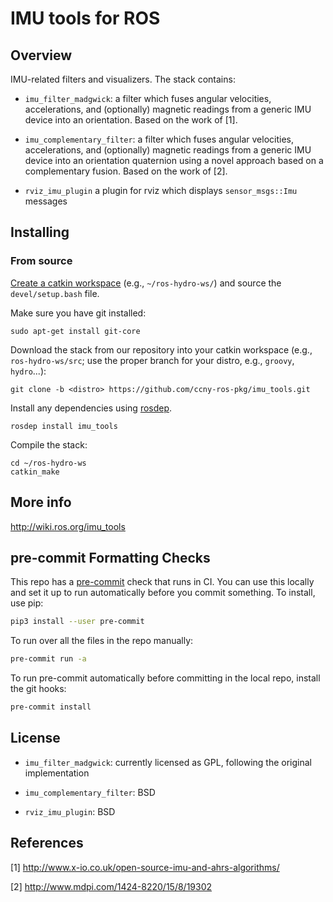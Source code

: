 IMU tools for ROS
===================================

Overview
-----------------------------------

IMU-related filters and visualizers. The stack contains:

 * `imu_filter_madgwick`: a filter which fuses angular velocities,
accelerations, and (optionally) magnetic readings from a generic IMU 
device into an orientation. Based on the work of [1].

 * `imu_complementary_filter`: a filter which fuses angular velocities,
accelerations, and (optionally) magnetic readings from a generic IMU 
device into an orientation quaternion using a novel approach based on a complementary fusion. Based on the work of [2].

 * `rviz_imu_plugin` a plugin for rviz which displays `sensor_msgs::Imu`
messages

Installing
-----------------------------------

### From source ###

[Create a catkin workspace](http://wiki.ros.org/catkin/Tutorials/create_a_workspace)
(e.g., `~/ros-hydro-ws/`) and source the `devel/setup.bash` file.

Make sure you have git installed:

    sudo apt-get install git-core

Download the stack from our repository into your catkin workspace (e.g.,
`ros-hydro-ws/src`; use the proper branch for your distro, e.g., `groovy`,
`hydro`...):

    git clone -b <distro> https://github.com/ccny-ros-pkg/imu_tools.git

Install any dependencies using [rosdep](http://www.ros.org/wiki/rosdep).

    rosdep install imu_tools

Compile the stack:

    cd ~/ros-hydro-ws
    catkin_make

More info
-----------------------------------

http://wiki.ros.org/imu_tools


pre-commit Formatting Checks
----------------------------

This repo has a [pre-commit](https://pre-commit.com/) check that runs in CI.
You can use this locally and set it up to run automatically before you commit
something. To install, use pip:

```bash
pip3 install --user pre-commit
```

To run over all the files in the repo manually:

```bash
pre-commit run -a
```

To run pre-commit automatically before committing in the local repo, install the git hooks:

```bash
pre-commit install
```

License
-----------------------------------

 * `imu_filter_madgwick`: currently licensed as GPL, following the original implementation
 
 * `imu_complementary_filter`: BSD

 * `rviz_imu_plugin`: BSD

References
-----------------------------------
 [1] http://www.x-io.co.uk/open-source-imu-and-ahrs-algorithms/

 [2] http://www.mdpi.com/1424-8220/15/8/19302
